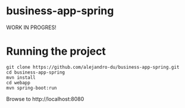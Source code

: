 # business-app-spring

WORK IN PROGRES!

# Running the project

```
git clone https://github.com/alejandro-du/business-app-spring.git
cd business-app-spring
mvn install
cd webapp
mvn spring-boot:run
```
Browse to http://localhost:8080
